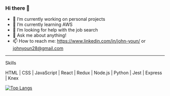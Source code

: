 ### Hi there 👋



- 🔭 I’m currently working on personal projects
- 🌱 I’m currently learning AWS
- 🤔 I’m looking for help with the job search 
- 💬 Ask me about anything!
- 📫 How to reach me: https://www.linkedin.com/in/john-youn/ or johnyoun28@gmail.com

---

Skills

HTML | CSS | JavaScript | React | Redux | Node.js | Python | Jest | Express | Knex


[![Top Langs](https://github-readme-stats.vercel.app/api/top-langs/?username=johnyoun28)](https://github.com/johnyoun28)



